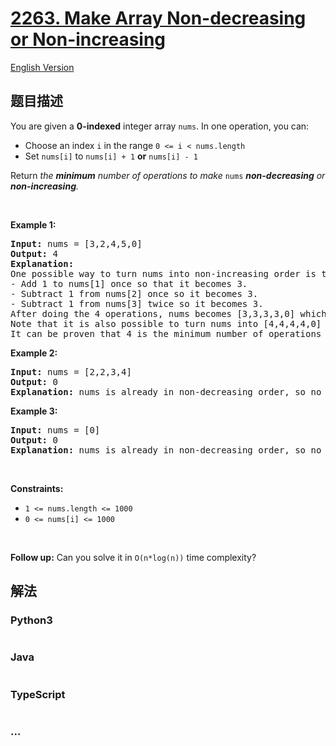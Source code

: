 # [2263. Make Array Non-decreasing or Non-increasing](https://leetcode.cn/problems/make-array-non-decreasing-or-non-increasing)

[English Version](/solution/2200-2299/2263.Make%20Array%20Non-decreasing%20or%20Non-increasing/README_EN.md)

## 题目描述

<!-- 这里写题目描述 -->

<p>You are given a <strong>0-indexed</strong> integer array <code>nums</code>. In one operation, you can:</p>

<ul>
	<li>Choose an index <code>i</code> in the range <code>0 &lt;= i &lt; nums.length</code></li>
	<li>Set <code>nums[i]</code> to <code>nums[i] + 1</code> <strong>or</strong> <code>nums[i] - 1</code></li>
</ul>

<p>Return <em>the <strong>minimum</strong> number of operations to make </em><code>nums</code><em> <strong>non-decreasing</strong> or <strong>non-increasing</strong>.</em></p>

<p>&nbsp;</p>
<p><strong>Example 1:</strong></p>

<pre>
<strong>Input:</strong> nums = [3,2,4,5,0]
<strong>Output:</strong> 4
<strong>Explanation:</strong>
One possible way to turn nums into non-increasing order is to:
- Add 1 to nums[1] once so that it becomes 3.
- Subtract 1 from nums[2] once so it becomes 3.
- Subtract 1 from nums[3] twice so it becomes 3.
After doing the 4 operations, nums becomes [3,3,3,3,0] which is in non-increasing order.
Note that it is also possible to turn nums into [4,4,4,4,0] in 4 operations.
It can be proven that 4 is the minimum number of operations needed.
</pre>

<p><strong>Example 2:</strong></p>

<pre>
<strong>Input:</strong> nums = [2,2,3,4]
<strong>Output:</strong> 0
<strong>Explanation:</strong> nums is already in non-decreasing order, so no operations are needed and we return 0.
</pre>

<p><strong>Example 3:</strong></p>

<pre>
<strong>Input:</strong> nums = [0]
<strong>Output:</strong> 0
<strong>Explanation:</strong> nums is already in non-decreasing order, so no operations are needed and we return 0.
</pre>

<p>&nbsp;</p>
<p><strong>Constraints:</strong></p>

<ul>
	<li><code>1 &lt;= nums.length &lt;= 1000</code></li>
	<li><code>0 &lt;= nums[i] &lt;= 1000</code></li>
</ul>

<p>&nbsp;</p>
<p><strong>Follow up:</strong> Can you solve it in <code>O(n*log(n))</code> time complexity?</p>

## 解法

<!-- 这里可写通用的实现逻辑 -->

<!-- tabs:start -->

### **Python3**

<!-- 这里可写当前语言的特殊实现逻辑 -->

```python

```

### **Java**

<!-- 这里可写当前语言的特殊实现逻辑 -->

```java

```

### **TypeScript**

```ts

```

### **...**

```

```

<!-- tabs:end -->
